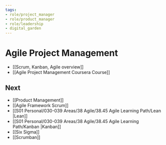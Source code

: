 ```yaml
---
tags: 
- role/project_manager
- role/product_manager
- role/leadership
- digital_garden
---
```



# Agile Project Management

+ [[Scrum, Kanban, Agile overview]]
+ [[Agile Project Management Coursera Course]]

## Next
- [[Product Management]]
- [[Agile Framework Scrum]]
- [[S01 Personal/030-039 Areas/38 Agile/38.45 Agile Learning Path/Lean |Lean]]
- [[S01 Personal/030-039 Areas/38 Agile/38.45 Agile Learning Path/Kanban |Kanban]]
- [[Six Sigma]]
- [[Scrumban]]
